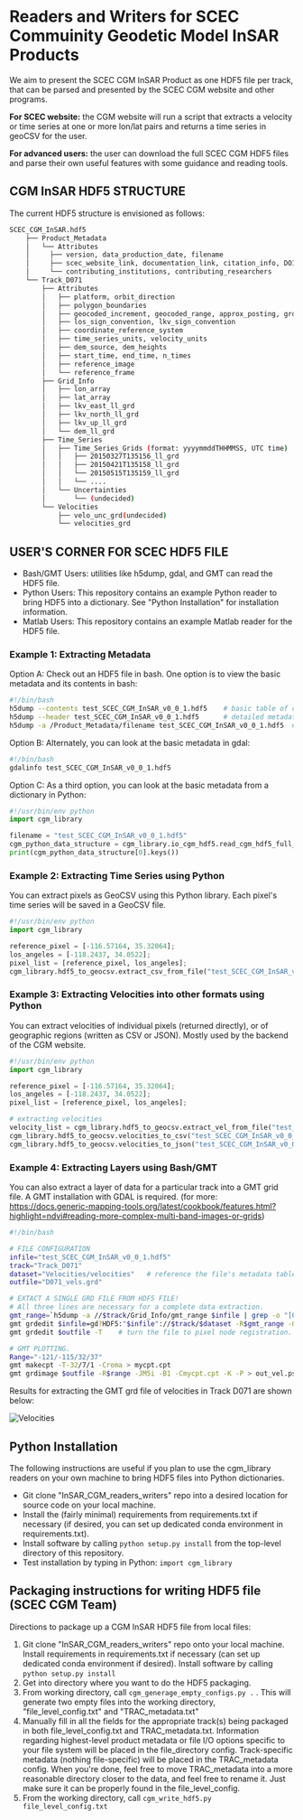 # Readers and Writers for  SCEC Commuinity Geodetic Model InSAR Products

We aim to present the SCEC CGM InSAR Product as one HDF5 file per track, that can be parsed and presented by the SCEC CGM website and other programs. 

**For SCEC website:** the CGM website will run a script that extracts a velocity or time series at one or more lon/lat pairs and returns a time series in geoCSV for the user.   

**For advanced users:** the user can download the full SCEC CGM HDF5 files and parse their own useful features with some guidance and reading tools. 


## CGM InSAR HDF5 STRUCTURE 

The current HDF5 structure is envisioned as follows: 
```bash
SCEC_CGM_InSAR.hdf5
    ├── Product_Metadata
    │   └── Attributes
    │     ├── version, data_production_date, filename
    │     ├── scec_website_link, documentation_link, citation_info, DOI 
    │     └── contributing_institutions, contributing_researchers 
    └── Track_D071
        ├── Attributes
        │   ├── platform, orbit_direction
        │   ├── polygon_boundaries
        │   ├── geocoded_increment, geocoded_range, approx_posting, grdsample_flags
        │   ├── los_sign_convention, lkv_sign_convention
        │   ├── coordinate_reference_system
        │   ├── time_series_units, velocity_units
        │   ├── dem_source, dem_heights
        │   ├── start_time, end_time, n_times
        │   ├── reference_image
        │   └── reference_frame
        ├── Grid_Info
        │   ├── lon_array
        │   ├── lat_array
        │   ├── lkv_east_ll_grd
        │   ├── lkv_north_ll_grd
        │   ├── lkv_up_ll_grd
        │   └── dem_ll_grd   
        ├── Time_Series
        │   ├── Time_Series_Grids (format: yyyymmddTHHMMSS, UTC time)
        │   │   ├── 20150327T135156_ll_grd
        │   │   ├── 20150421T135158_ll_grd
        │   │   └── 20150515T135159_ll_grd
        │   │   └── ....
        │   └── Uncertainties
        │       └── (undecided)
        └── Velocities
            ├── velo_unc_grd(undecided)
            └── velocities_grd
```


## USER'S CORNER FOR SCEC HDF5 FILE
* Bash/GMT Users: utilities like h5dump, gdal, and GMT can read the HDF5 file.
* Python Users: This repository contains an example Python reader to bring HDF5 into a dictionary. See "Python Installation" for installation information.  
* Matlab Users: This repository contains an example Matlab reader for the HDF5 file.

### Example 1: Extracting Metadata
Option A: Check out an HDF5 file in bash.  One option is to view the basic metadata and its contents in bash:  
```bash
#!/bin/bash 
h5dump --contents test_SCEC_CGM_InSAR_v0_0_1.hdf5    # basic table of contents 
h5dump --header test_SCEC_CGM_InSAR_v0_0_1.hdf5      # detailed metadata table 
h5dump -a /Product_Metadata/filename test_SCEC_CGM_InSAR_v0_0_1.hdf5  # view value of attribute
```
Option B: Alternately, you can look at the basic metadata in gdal:
```bash
#!/bin/bash
gdalinfo test_SCEC_CGM_InSAR_v0_0_1.hdf5
```
Option C: As a third option, you can look at the basic metadata from a dictionary in Python:
```python
#!/usr/bin/env python
import cgm_library

filename = "test_SCEC_CGM_InSAR_v0_0_1.hdf5"
cgm_python_data_structure = cgm_library.io_cgm_hdf5.read_cgm_hdf5_full_data(filename);
print(cgm_python_data_structure[0].keys())
```

### Example 2: Extracting Time Series using Python
You can extract pixels as GeoCSV using this Python library. Each pixel's time series will be saved in a GeoCSV file. 
 ```python
#!/usr/bin/env python
import cgm_library

reference_pixel = [-116.57164, 35.32064];
los_angeles = [-118.2437, 34.0522];
pixel_list = [reference_pixel, los_angeles];
cgm_library.hdf5_to_geocsv.extract_csv_from_file("test_SCEC_CGM_InSAR_v0_0_1.hdf5", pixel_list, ".");
```

### Example 3: Extracting Velocities into other formats using Python
You can extract velocities of individual pixels (returned directly), or of geographic regions (written as CSV or JSON).   Mostly used by the backend of the CGM website. 
 ```python
#!/usr/bin/env python
import cgm_library

reference_pixel = [-116.57164, 35.32064];
los_angeles = [-118.2437, 34.0522];
pixel_list = [reference_pixel, los_angeles];

# extracting velocities
velocity_list = cgm_library.hdf5_to_geocsv.extract_vel_from_file("test_SCEC_CGM_InSAR_v0_0_1.hdf5", pixel_list);
cgm_library.hdf5_to_geocsv.velocities_to_csv("test_SCEC_CGM_InSAR_v0_0_1.hdf5", [-118.3, -118.2, 34.4, 34.5], "Output");
cgm_library.hdf5_to_geocsv.velocities_to_json("test_SCEC_CGM_InSAR_v0_0_1.hdf5", [-118.3, -118.2, 34.4, 34.5], "Output");
```


### Example 4: Extracting Layers using Bash/GMT
You can also extract a layer of data for a particular track into a GMT grid file. 
A GMT installation with GDAL is required. 
(for more: https://docs.generic-mapping-tools.org/latest/cookbook/features.html?highlight=ndvi#reading-more-complex-multi-band-images-or-grids)
```bash 
#!/bin/bash

# FILE CONFIGURATION
infile="test_SCEC_CGM_InSAR_v0_0_1.hdf5"
track="Track_D071"
dataset="Velocities/velocities"   # reference the file's metadata table (h5dump -n) for exact dataset architecture
outfile="D071_vels.grd"

# EXTACT A SINGLE GRD FILE FROM HDF5 FILE!
# All three lines are necessary for a complete data extraction.  
gmt_range=`h5dump -a //$track/Grid_Info/gmt_range $infile | grep -o "[0-9.-]*/[0-9.-]*/[0-9.-]*/[0-9.-]*"`   # value of gmt_range attribute. 
gmt grdedit $infile=gd?HDF5:"$infile"://$track/$dataset -R$gmt_range -G$outfile   # send layer out to grdfile, using GDAL. 
gmt grdedit $outfile -T    # turn the file to pixel node registration. Must be done in second step.  

# GMT PLOTTING. 
Range="-121/-115/32/37"
gmt makecpt -T-32/7/1 -Croma > mycpt.cpt
gmt grdimage $outfile -R$range -JM5i -B1 -Cmycpt.cpt -K -P > out_vel.ps # 
```
Results for extracting the GMT grd file of velocities in Track D071 are shown below: 

![Velocities](/example_configs/track_071_vels.png)


## Python Installation
The following instructions are useful if you plan to use the cgm_library readers on your own machine to bring HDF5 files into Python dictionaries.   
* Git clone "InSAR_CGM_readers_writers" repo into a desired location for source code on your local machine.   
* Install the (fairly minimal) requirements from requirements.txt if necessary (if desired, you can set up dedicated conda environment in requirements.txt).  
* Install software by calling ```python setup.py install``` from the top-level directory of this repository. 
* Test installation by typing in Python: ```import cgm_library```


## Packaging instructions for writing HDF5 file (SCEC CGM Team)
Directions to package up a CGM InSAR HDF5 file from local files: 

1. Git clone "InSAR_CGM_readers_writers" repo onto your local machine.  Install requirements in requirements.txt if necessary (can set up dedicated conda environment if desired).  Install software by calling ```python setup.py install```    
2. Get into directory where you want to do the HDF5 packaging.  
3. From working directory, call ```cgm_generage_empty_configs.py .``` .  This will generate two empty files into the working directory, "file_level_config.txt" and "TRAC_metadata.txt"
4. Manually fill in all the fields for the appropriate track(s) being packaged in both file_level_config.txt and TRAC_metadata.txt. Information regarding highest-level product metadata or file I/O options specific to your file system will be placed in the file_directory config. Track-specific metadata (nothing file-specific) will be placed in the TRAC_metadata config. When you're done, feel free to move TRAC_metadata into a more reasonable directory closer to the data, and feel free to rename it. Just make sure it can be properly found in the file_level_config.
5. From the working directory, call ```cgm_write_hdf5.py file_level_config.txt```


